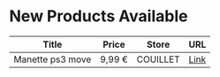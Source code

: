 # New Products Available

| Title | Price | Store | URL |
|---|---|---|---|
| Manette ps3 move | 9,99 € | COUILLET | [Link](https://www.cashconverters.be/fr/accessoires-jeux-video/623715-manette-ps3-move.html) |

